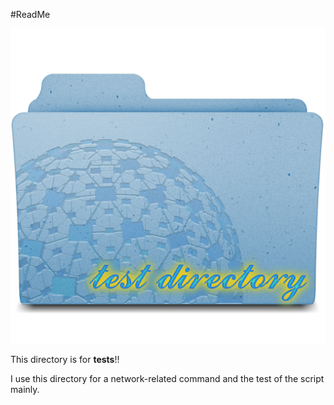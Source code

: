 #ReadMe

![Image](NetworkTestFolder.png)

This directory is for **tests**!!

I use this directory for a network-related command and the test of the script mainly.